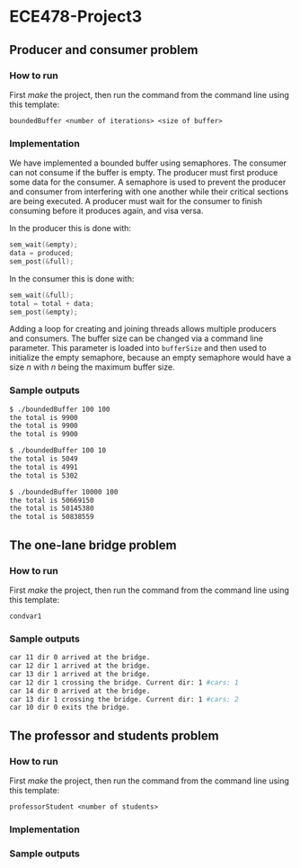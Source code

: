 # ECE478-Project3

## Producer and consumer problem

### How to run

First *make* the project, then run the command from the command line using this template:

`boundedBuffer <number of iterations> <size of buffer>`

### Implementation

We have implemented a bounded buffer using semaphores. The consumer can not consume if the buffer is empty. The producer must first produce some data for the consumer. A semaphore is used to prevent the producer and consumer from interfering with one another while their critical sections are being executed. A producer must wait for the consumer to finish consuming before it produces again, and visa versa.

In the producer this is done with:

```C
sem_wait(&empty);
data = produced;
sem_post(&full);
```

In the consumer this is done with:

```C
sem_wait(&full);
total = total + data;
sem_post(&empty);
```

Adding a loop for creating and joining threads allows multiple producers and consumers. The buffer size can be changed via a command line parameter. This parameter is loaded into `bufferSize` and then used to initialize the empty semaphore, because an empty semaphore would have a size *n* with *n* being the maximum buffer size.

### Sample outputs

```bash
$ ./boundedBuffer 100 100
the total is 9900
the total is 9900
the total is 9900
```

```bash
$ ./boundedBuffer 100 10
the total is 5049
the total is 4991
the total is 5302
```

```bash
$ ./boundedBuffer 10000 100
the total is 50669150
the total is 50145380
the total is 50838559
```

## The one-lane bridge problem

### How to run

First *make* the project, then run the command from the command line using this template:

`condvar1`

### Sample outputs

```bash
car 11 dir 0 arrived at the bridge.
car 12 dir 1 arrived at the bridge.
car 13 dir 1 arrived at the bridge.
car 12 dir 1 crossing the bridge. Current dir: 1 #cars: 1
car 14 dir 0 arrived at the bridge.
car 13 dir 1 crossing the bridge. Current dir: 1 #cars: 2
car 10 dir 0 exits the bridge.
```

## The professor and students problem

### How to run

First *make* the project, then run the command from the command line using this template:

`professorStudent <number of students>`

### Implementation

### Sample outputs
